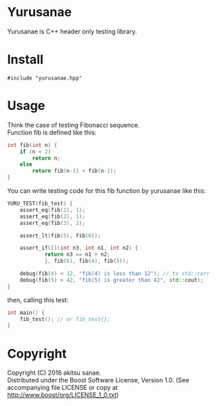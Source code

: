 # Yurusanae

Yurusanae is C++ header only testing library.  

# Install

`#include "yurusanae.hpp"`

# Usage

Think the case of testing Fibonacci sequence.  
Function fib is defined like this:
```cpp
int fib(int n) {
    if (n < 2)
        return n;
    else
        return fib(n-1) + fib(n-2);
}
```

You can write testing code for this fib function by yurusanae like this:
```cpp
YURU_TEST(fib_test) {
    assert_eq(fib(1), 1);
    assert_eq(fib(2), 1);
    assert_eq(fib(3), 2);

    assert_lt(fib(5), fib(6));

    assert_if([](int n3, int n1, int n2) {
            return n3 == n1 + n2;
            }, fib(6), fib(4), fib(5));

    debug(fib(4) < 12, "fib(4) is less than 12"); // to std::cerr
    debug(fib(5) > 42, "fib(5) is greater than 42", std::cout);
}
```

then, calling this test:
```cpp
int main() {
    fib_test(); // or fib_test{};
}
```

# Copyright
Copyright (C) 2016 akitsu sanae.  
Distributed under the Boost Software License, Version 1.0. 
(See accompanying file LICENSE or copy at http://www.boost/org/LICENSE_1_0.txt)  


